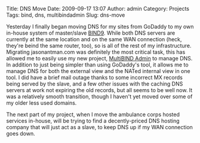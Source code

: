 Title: DNS Move
Date: 2009-09-17 13:07
Author: admin
Category: Projects
Tags: bind, dns, multibindadmin
Slug: dns-move

Yesterday I finally began moving DNS for my sites from GoDaddy to my own
in-house system of master/slave
[BIND9](https://www.isc.org/software/bind). While both DNS servers are
currently at the same location and on the same WAN connection (heck,
they're beind the same router, too), so is all of the rest of my
infrastructure. Migrating jasonantman.com was definitely the most
critical task, this has allowed me to easily use my new project,
[MultiBIND Admin](http://multibindadmin.jasonantman.com) to manage DNS.
In addition to just being simpler than using GoDaddy's tool, it allows
me to manage DNS for both the external view and the NATed internal view
in one tool. I did have a brief mail outage thanks to some incorrect MX
records being served by the slave, and a few other issues with the
caching DNS servers at work not expiring the old records, but all seems
to be well now. It was a relatively smooth transition, though I haven't
yet moved over some of my older less used domains.

The next part of my project, when I move the ambulance corps hosted
services in-house, will be trying to find a decently-priced DNS hosting
company that will just act as a slave, to keep DNS up if my WAN
connection goes down.
